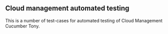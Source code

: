 ## Cloud management automated testing

This is a number of test-cases for automated testing of Cloud Management Cucumber Tony. 